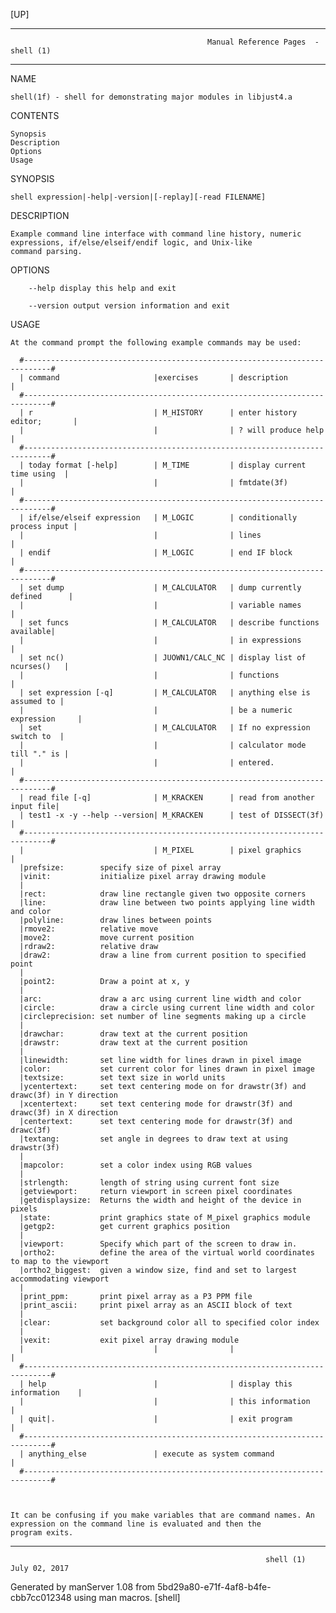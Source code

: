 [UP]

-----------------------------------------------------------------------------------------------------------------------------------
                                                Manual Reference Pages  - shell (1)
-----------------------------------------------------------------------------------------------------------------------------------
                                                                 
NAME

    shell(1f) - shell for demonstrating major modules in libjust4.a

CONTENTS

    Synopsis
    Description
    Options
    Usage

SYNOPSIS

    shell expression|-help|-version|[-replay][-read FILENAME]

DESCRIPTION

    Example command line interface with command line history, numeric expressions, if/else/elseif/endif logic, and Unix-like
    command parsing.

OPTIONS

        --help display this help and exit

        --version output version information and exit

USAGE

    At the command prompt the following example commands may be used:

      #----------------------------------------------------------------------------#
      | command                     |exercises       | description                 |
      #----------------------------------------------------------------------------#
      | r                           | M_HISTORY      | enter history editor;       |
      |                             |                | ? will produce help         |
      #----------------------------------------------------------------------------#
      | today format [-help]        | M_TIME         | display current time using  |
      |                             |                | fmtdate(3f)                 |
      #----------------------------------------------------------------------------#
      | if/else/elseif expression   | M_LOGIC        | conditionally process input |
      |                             |                | lines                       |
      | endif                       | M_LOGIC        | end IF block                |
      #----------------------------------------------------------------------------#
      | set dump                    | M_CALCULATOR   | dump currently defined      |
      |                             |                | variable names              |
      | set funcs                   | M_CALCULATOR   | describe functions available|
      |                             |                | in expressions              |
      | set nc()                    | JUOWN1/CALC_NC | display list of ncurses()   |
      |                             |                | functions                   |
      | set expression [-q]         | M_CALCULATOR   | anything else is assumed to |
      |                             |                | be a numeric expression     |
      | set                         | M_CALCULATOR   | If no expression switch to  |
      |                             |                | calculator mode till "." is |
      |                             |                | entered.                    |
      #----------------------------------------------------------------------------#
      | read file [-q]              | M_KRACKEN      | read from another input file|
      | test1 -x -y --help --version| M_KRACKEN      | test of DISSECT(3f)         |
      #----------------------------------------------------------------------------#
      |                             | M_PIXEL        | pixel graphics              |
      |prefsize:        specify size of pixel array
      |vinit:           initialize pixel array drawing module
      |
      |rect:            draw line rectangle given two opposite corners
      |line:            draw line between two points applying line width and color
      |polyline:        draw lines between points
      |rmove2:          relative move
      |move2:           move current position
      |rdraw2:          relative draw
      |draw2:           draw a line from current position to specified point
      |
      |point2:          Draw a point at x, y
      |
      |arc:             draw a arc using current line width and color
      |circle:          draw a circle using current line width and color
      |circleprecision: set number of line segments making up a circle
      |
      |drawchar:        draw text at the current position
      |drawstr:         draw text at the current position
      |
      |linewidth:       set line width for lines drawn in pixel image
      |color:           set current color for lines drawn in pixel image
      |textsize:        set text size in world units
      |ycentertext:     set text centering mode on for drawstr(3f) and drawc(3f) in Y direction
      |xcentertext:     set text centering mode for drawstr(3f) and drawc(3f) in X direction
      |centertext:      set text centering mode for drawstr(3f) and drawc(3f)
      |textang:         set angle in degrees to draw text at using drawstr(3f)
      |
      |mapcolor:        set a color index using RGB values
      |
      |strlength:       length of string using current font size
      |getviewport:     return viewport in screen pixel coordinates
      |getdisplaysize:  Returns the width and height of the device in pixels
      |state:           print graphics state of M_pixel graphics module
      |getgp2:          get current graphics position
      |
      |viewport:        Specify which part of the screen to draw in.
      |ortho2:          define the area of the virtual world coordinates to map to the viewport
      |ortho2_biggest:  given a window size, find and set to largest accommodating viewport
      |
      |print_ppm:       print pixel array as a P3 PPM file
      |print_ascii:     print pixel array as an ASCII block of text
      |
      |clear:           set background color all to specified color index
      |
      |vexit:           exit pixel array drawing module
      |                             |                |                             |
      #----------------------------------------------------------------------------#
      | help                        |                | display this information    |
      |                             |                | this information            |
      | quit|.                      |                | exit program                |
      #----------------------------------------------------------------------------#
      | anything_else               | execute as system command                    |
      #----------------------------------------------------------------------------#



    It can be confusing if you make variables that are command names. An expression on the command line is evaluated and then the
    program exits.

-----------------------------------------------------------------------------------------------------------------------------------

                                                             shell (1)                                                July 02, 2017

Generated by manServer 1.08 from 5bd29a80-e71f-4af8-b4fe-cbb7cc012348 using man macros.
                                                              [shell]

